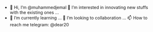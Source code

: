 - 👋 Hi, I’m @muhammedjemal
👀 I’m interested in innovating new stuffs with the existing ones ...
- 🌱 I’m currently learning ...
💞️ I’m looking to collaboration ...
📫 How to reach me telegram: @dear20

<!---
muhammedjemal/muhammedjemal is a ✨ special ✨ repository because its `README.md` (this file) appears on your GitHub profile.
You can click the Preview link to take a look at your changes.
--->
